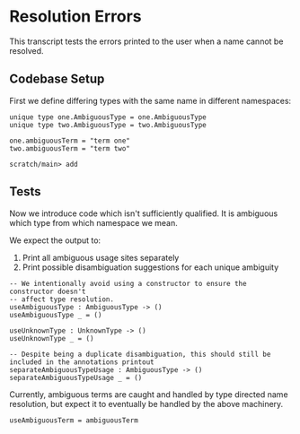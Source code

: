 # Resolution Errors

This transcript tests the errors printed to the user when a name cannot be resolved.

## Codebase Setup

First we define differing types with the same name in different namespaces:

```unison
unique type one.AmbiguousType = one.AmbiguousType
unique type two.AmbiguousType = two.AmbiguousType

one.ambiguousTerm = "term one"
two.ambiguousTerm = "term two"
```

```ucm
scratch/main> add
```

## Tests

Now we introduce code which isn't sufficiently qualified.
It is ambiguous which type from which namespace we mean.

We expect the output to:

1. Print all ambiguous usage sites separately
2. Print possible disambiguation suggestions for each unique ambiguity

```unison:error
-- We intentionally avoid using a constructor to ensure the constructor doesn't
-- affect type resolution.
useAmbiguousType : AmbiguousType -> ()
useAmbiguousType _ = ()

useUnknownType : UnknownType -> ()
useUnknownType _ = ()

-- Despite being a duplicate disambiguation, this should still be included in the annotations printout
separateAmbiguousTypeUsage : AmbiguousType -> ()
separateAmbiguousTypeUsage _ = ()
```

Currently, ambiguous terms are caught and handled by type directed name resolution,
but expect it to eventually be handled by the above machinery.

```unison:error
useAmbiguousTerm = ambiguousTerm
```
